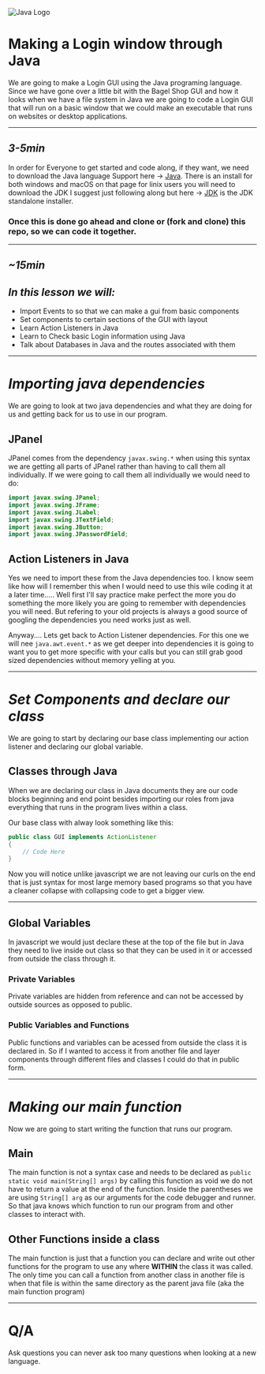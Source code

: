 ![Java Logo](https://www.clipartkey.com/mpngs/m/107-1073107_java-programming-language-logo.png)
# Making a Login window through Java

We are going to make a Login GUI using the Java programing language. Since we have gone over a little bit with the Bagel Shop GUI and how it looks when we have a file system in Java we are going to code a Login GUI that will run on a basic window that we could make an executable that runs on websites or desktop applications.

***
## **_3-5min_**
In order for Everyone to get started and code along, if they want, we need to download the Java language Support here -> [Java](https://code.visualstudio.com/docs/languages/java).
There is an install for both windows and macOS on that page for linix users you will need to download the JDK I suggest just following along but here -> [JDK](https://www.oracle.com/java/technologies/javase-downloads.html) is the JDK standalone installer.

### Once this is done go ahead and clone or (fork and clone) this repo, so we can code it together.

---
## _~15min_

## **_In this lesson we will:_**
* Import Events to so that we can make a gui from basic components
* Set components to certain sections of the GUI with layout
* Learn Action Listeners in Java
* Learn to Check basic Login information using Java
* Talk about Databases in Java and the routes associated with them

***
# **_Importing java dependencies_**
We are going to look at two java dependencies and what they are doing for us and getting back for us to use in our program.

## JPanel
JPanel comes from the dependency ```javax.swing.*``` when using this syntax we are getting all parts of JPanel rather than having to call them all individually. If we were going to call them all individually we would need to do:
```Java
import javax.swing.JPanel;
import javax.swing.JFrame;
import javax.swing.JLabel;
import javax.swing.JTextField;
import javax.swing.JButton;
import javax.swing.JPasswordField;
```

## Action Listeners in Java
Yes we need to import these from the Java dependencies too. I know seem like how will I remember this when I would need to use this wile coding it at a later time..... Well first I'll say practice make perfect the more you do something the more likely you are going to remember with dependencies you will need. But refering to your old projects is always a good source of googling the dependencies you need works just as well.

Anyway.... Lets get back to Action Listener dependencies. For this one we will nee ```java.awt.event.*``` as we get deeper into dependencies it is going to want you to get more specific with your calls but you can still grab good sized dependencies without memory yelling at you.

***

# **_Set Components and declare our class_**
We are going to start by declaring our base class implementing our action listener and declaring our global variable.

## Classes through Java
When we are declaring our class in Java documents they are our code blocks beginning and end point besides importing our roles from java everything that runs in the program lives within a class.

Our base class with alway look something like this:
```Java
public class GUI implements ActionListener 
{
    // Code Here
}
```
Now you will notice unlike javascript we are not leaving our curls on the end that is just syntax for most large memory based programs so that you have a cleaner collapse with collapsing code to get a bigger view.

---
## Global Variables
In javascript we would just declare these at the top of the file but in Java they need to live inside out class so that they can be used in it or accessed from outside the class through it.

### Private Variables
Private variables are hidden from reference and can not be accessed by outside sources as opposed to public.

### Public Variables and Functions
Public functions and variables can be acessed from outside the class it is declared in. So if I wanted to access it from another file and layer components through different files and classes I could do that in public form.

***

# **_Making our main function_**
Now we are going to start writing the function that runs our program.

## Main
The main function is not a syntax case and needs to be declared as ```public static void main(String[] args)``` by calling this function as void we do not have to return a value at the end of the function. Inside the parentheses we are using ```String[] arg``` as our arguments for the code debugger and runner. So that java knows which function to run our program from and other classes to interact with.

## Other Functions inside a class
The main function is just that a function you can declare and write out other functions for the program to use any where **WITHIN** the class it was called. The only time you can call a function from another class in another file is when that file is within the same directory as the parent java file (aka the main function program)

***

# Q/A
Ask questions you can never ask too many questions when looking at a new language.